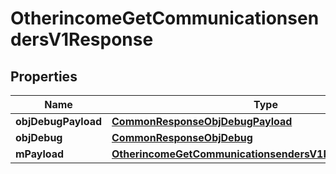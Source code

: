 

# OtherincomeGetCommunicationsendersV1Response

## Properties

Name | Type | Description | Notes
------------ | ------------- | ------------- | -------------
**objDebugPayload** | [**CommonResponseObjDebugPayload**](CommonResponseObjDebugPayload.md) |  | 
**objDebug** | [**CommonResponseObjDebug**](CommonResponseObjDebug.md) |  |  [optional]
**mPayload** | [**OtherincomeGetCommunicationsendersV1ResponseMPayload**](OtherincomeGetCommunicationsendersV1ResponseMPayload.md) |  | 





